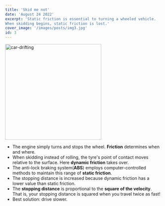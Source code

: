 ```yaml
---
title: 'Skid me not'
date: 'August 24 2022'
excerpt: 'Static friction is essential to turning a wheeled vehicle.
When skidding begins, static friction is lost.'
cover_image: '/images/posts/img3.jpg'
id: 3
---
```


<img src='/images/posts/img3.jpg' width='310' alt='car-drifting' />

- The engine simply turns and stops the wheel. **Friction** determines when and where.
- When skidding instead of rolling, the tyre's point of contact moves relative to the surface. Here **dynamic friction** takes over.
- The anti-lock braking system(**ABS**) employs computer-controlled methods to maintain this range of **static friction**.
- The stopping distance is increased because dynamic friction has a lower value than static friction.
- The **stopping distance** is proportional to the **square of the velocity**. That is, your stopping distance is squared when you travel twice as fast!
- Best solution: drive slower.
